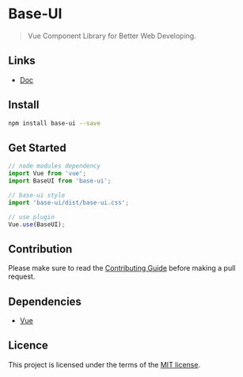 # Base-UI

> Vue Component Library for Better Web Developing.

## Links

* [Doc](https://base-ui.yangqianguan.com)

## Install

```bash
npm install base-ui --save
```

## Get Started

```javascript
// node modules dependency
import Vue from 'vue';
import BaseUI from 'base-ui';

// base-ui style
import 'base-ui/dist/base-ui.css';

// use plugin
Vue.use(BaseUI);
```

## Contribution

Please make sure to read the [Contributing Guide](https://github.com/sin-group/base-ui/blob/master/CONTRIBUTING.md) before making a pull request.

## Dependencies

* [Vue](https://vuejs.org/)

## Licence

This project is licensed under the terms of the [MIT license](https://github.com/sin-group/base-ui/blob/master/LICENSE).
